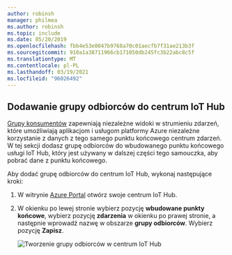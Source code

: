 ```yaml
---
author: robinsh
manager: philmea
ms.author: robinsh
ms.topic: include
ms.date: 05/20/2019
ms.openlocfilehash: fbb4e53e0047b9768a70c01aecfb7f31ae213b3f
ms.sourcegitcommit: 910a1a38711966cb171050db245fc3b22abc8c5f
ms.translationtype: MT
ms.contentlocale: pl-PL
ms.lasthandoff: 03/19/2021
ms.locfileid: "96026492"
---
```

## <a name="add-a-consumer-group-to-your-iot-hub"></a>Dodawanie grupy odbiorców do centrum IoT Hub

[Grupy konsumentów](../articles/event-hubs/event-hubs-features.md#event-consumers) zapewniają niezależne widoki w strumieniu zdarzeń, które umożliwiają aplikacjom i usługom platformy Azure niezależne korzystanie z danych z tego samego punktu końcowego centrum zdarzeń. W tej sekcji dodasz grupę odbiorców do wbudowanego punktu końcowego usługi IoT Hub, który jest używany w dalszej części tego samouczka, aby pobrać dane z punktu końcowego.

Aby dodać grupę odbiorców do centrum IoT Hub, wykonaj następujące kroki:

1. W witrynie [Azure Portal](https://portal.azure.com/) otwórz swoje centrum IoT Hub.

2. W okienku po lewej stronie wybierz pozycję **wbudowane punkty końcowe**, wybierz pozycję **zdarzenia** w okienku po prawej stronie, a następnie wprowadź nazwę w obszarze **grupy odbiorców**. Wybierz pozycję **Zapisz**.

   ![Tworzenie grupy odbiorców w centrum IoT Hub](./media/iot-hub-get-started-create-consumer-group/iot-hub-create-consumer-group-azure.png)